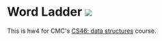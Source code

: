 # Word Ladder ![](https://api.travis-ci.com/vik-jhun/word_ladder.svg?branch=master)

This is hw4 for CMC's [CS46: data structures](https://github.com/mikeizbicki/cmc-csci046) course.
